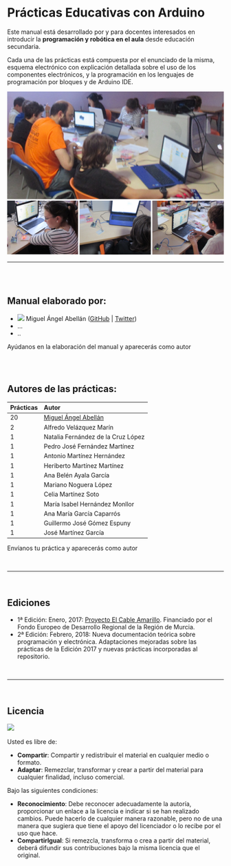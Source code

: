 # Prácticas Educativas con Arduino

Este manual está desarrollado por y para docentes interesados en introducir la **programación y robótica en el aula** desde educación secundaria.

Cada una de las prácticas está compuesta por el enunciado de la misma, esquema electrónico con explicación detallada sobre el uso de los componentes electrónicos, y la programación en los lenguajes de programación por bloques y de Arduino IDE.

![](assets/portada.png)


---


<br><br>


## Manual elaborado por:

* ![](https://avatars0.githubusercontent.com/u/12022187?s=20) Miguel Ángel Abellán ([GitHub](https://github.com/migueabellan) | [Twitter](https://twitter.com/migueabellan))
* ...
* ..

Ayúdanos en la elaboración del manual y aparecerás como autor


<br><br>


## Autores de las prácticas:

| Prácticas | Autor | 
| :---      | :---  |
| 20        | [Miguel Ángel Abellán](Autores/README.md#miguel-ángel-abellán) |
| 2         | Alfredo Velázquez Marín |
| 1         | Natalia Fernández de la Cruz López |
| 1         | Pedro José Fernández Martínez |
| 1         | Antonio Martínez Hernández |
| 1         | Heriberto Martínez Martínez |
| 1         | Ana Belén Ayala García |
| 1         | Mariano Noguera López |
| 1         | Celia Martínez Soto |
| 1         | María Isabel Hernández Monllor |
| 1         | Ana María García Caparrós |
| 1         | Guillermo José Gómez Espuny |
| 1         | José Martínez García |

Envíanos tu práctica y aparecerás como autor


<br>

---

<br>

## Ediciones

* 1ª Edición: Enero, 2017: [Proyecto El Cable Amarillo](https://github.com/ElCableAmarillo/Listado-de-practicas). Financiado por el Fondo Europeo de Desarrollo Regional de la Región de Murcia. 
* 2ª Edición: Febrero, 2018: Nueva documentación teórica sobre programación y electrónica. Adaptaciones mejoradas sobre las prácticas de la Edición 2017 y nuevas prácticas incorporadas al repositorio.

<br>

---

<br>

## Licencia

<img src="http://i.creativecommons.org/l/by-sa/4.0/88x31.png" />

Usted es libre de:

* **Compartir**: Compartir y redistribuir el material en cualquier medio o formato.
* **Adaptar**: Remezclar, transformar y crear a partir del material para cualquier finalidad, incluso comercial.

Bajo las siguientes condiciones:

* **Reconocimiento**: Debe reconocer adecuadamente la autoría, proporcionar un enlace a la licencia e indicar si se han realizado cambios. Puede hacerlo de cualquier manera razonable, pero no de una manera que sugiera que tiene el apoyo del licenciador o lo recibe por el uso que hace.
* **CompartirIgual**: Si remezcla, transforma o crea a partir del material, deberá difundir sus contribuciones bajo la misma licencia que el original.